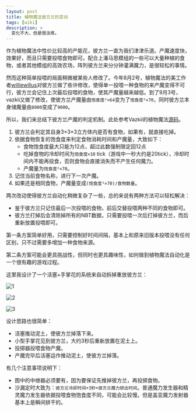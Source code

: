 ```yaml
---
layout: post
title: 植物魔法彼方兰的变动
tags: [wiki]
description: >
  变化不大，但是很淡疼。
---
```


作为植物魔法中性价比较高的产能花，彼方兰一直为我们津津乐道。产魔速度快，效果好，而且只需要投喂食物即可。配合上潘马思模组的一些可以大量种植的食物，或者其他模组的高效农场，阵列彼方兰来分分钟灌满魔力，是很轻松的事情。

然而这种简单投喂的局面稍微被某些人修改了。今年8月2号，植物魔法的美工作者[williewillus](https://github.com/williewillus)对彼方兰做了些许修改，使得单一投喂一种食物的来产魔变得不可行，彼方兰会记住上次最后投喂的食物，使其产魔量越来越低。到了9月3号，vazkii又做了修改，使彼方兰产魔量由`饱食度²×64​`变为了`饱食度²×70​`，同时彼方兰本身储魔量由`8000`变成了`9000`。

所以，我们来总结下彼方兰产魔的判定机制。此处参考Vazkii的植物魔法[源码](https://github.com/Vazkii/Botania/blob/master/src/main/java/vazkii/botania/common/block/subtile/generating/SubTileGourmaryllis.java)。

1. 彼方兰会判定其自身3×3×3立方体内是否有食物，如果有，就直接吃掉。
2. 依据食物恢复的饱食度来判定食物消耗时间和产魔量，大致如下：
   * 食物饱食度最大只能为12点，超过此数强制限定回12点
   * 吃掉食物的冷却时间为`饱食度×10` tick（游戏中一秒大约是20tick），冷却时间内不能再投食，否则食物会直接消失而不产生任何魔力。
   * 产魔量为`饱食度²×70​`。
3. 记住当前食物名称，进行下一次产魔。
4. 如果还是相同食物，产魔量变成`(饱食度²×70)/食物数量`。

两次改动使得彼方兰自动化稍微复杂了一些，总的来说有两种方法可以轻松解决：

* 鉴于彼方兰只记住最后一次投喂的食物，前后交替投喂两种不同的食物即可。
* 彼方兰打掉后会清除掉所有的NBT数据，只需要投喂一次后打掉彼方兰，而后重新放置投喂即可。

第一条方案简单好用，只需要控制好时间间隔，基本上和原来旧版本投喂没有任何区别，只不过需要多增加一种食物来源。

第二条方案可能会更具挑战性，但同时也更具趣味性，如何做到植物魔法自动化是一个很有趣的游戏过程。



这里我设计了一个活塞+手掌花的系统来自动拆掉重放彼方兰：

![1](https://public.lightpic.info/image/E781_5A228EC10.jpg)

![2](https://public.lightpic.info/image/CEB0_5A228EC10.jpg)

![3](https://public.lightpic.info/image/17D5_5A228EC10.jpg)

设计思路也很简单：

* 活塞推动泥土，使彼方兰掉落下来。
* 小型手掌花见到彼方兰，大约3秒后重新放置在泥土上。
* 投掷器投喂食物产魔。
* 产魔完毕后活塞运作推动泥土，使彼方兰掉落。

有几个注意事项说明下：

* 图中的中继器必须要有，因为要保证先推掉彼方兰，再投掷食物。
* 沙漏定时大致为：`彼方兰冷却时间+3秒+彼方兰魔力排出时间`。普通魔力发生器和精灵魔力发生器依据投喂食物饱食度不同，可能会比较慢。但是盖亚魔力发射器基本上是瞬间排干的。
